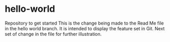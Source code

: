 # hello-world
Repository to get started
This is the change being made to the Read Me file in the hello world branch. It is intended to display the feature set in Git.
Next set of change in the file for further illustration.
